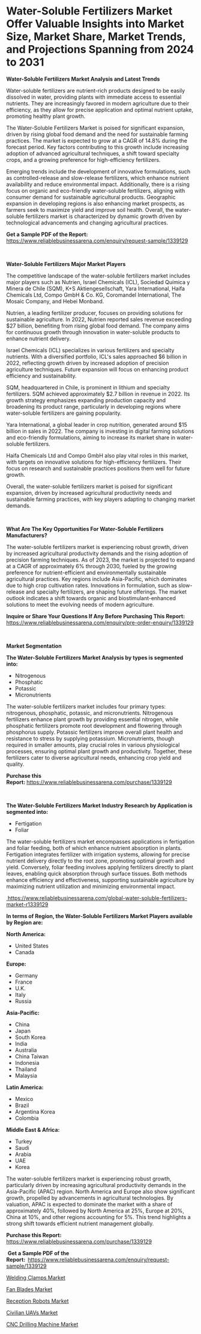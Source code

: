 <p><h1>Water-Soluble Fertilizers Market Offer Valuable Insights into Market Size, Market Share, Market Trends, and Projections Spanning from 2024 to 2031</h1></p><p><strong>Water-Soluble Fertilizers Market Analysis and Latest Trends</strong></p>
<p><p>Water-soluble fertilizers are nutrient-rich products designed to be easily dissolved in water, providing plants with immediate access to essential nutrients. They are increasingly favored in modern agriculture due to their efficiency, as they allow for precise application and optimal nutrient uptake, promoting healthy plant growth.</p><p>The Water-Soluble Fertilizers Market is poised for significant expansion, driven by rising global food demand and the need for sustainable farming practices. The market is expected to grow at a CAGR of 14.8% during the forecast period. Key factors contributing to this growth include increasing adoption of advanced agricultural techniques, a shift toward specialty crops, and a growing preference for high-efficiency fertilizers.</p><p>Emerging trends include the development of innovative formulations, such as controlled-release and slow-release fertilizers, which enhance nutrient availability and reduce environmental impact. Additionally, there is a rising focus on organic and eco-friendly water-soluble fertilizers, aligning with consumer demand for sustainable agricultural products. Geographic expansion in developing regions is also enhancing market prospects, as farmers seek to maximize yield and improve soil health. Overall, the water-soluble fertilizers market is characterized by dynamic growth driven by technological advancements and changing agricultural practices.</p></p>
<p><strong>Get a Sample PDF of the Report:&nbsp;</strong> <a href="https://www.reliablebusinessarena.com/enquiry/request-sample/1339129?utm_campaign=1729&utm_medium=2&utm_source=Github&utm_content=ia&utm_term=20102024&utm_id=water-soluble-fertilizers">https://www.reliablebusinessarena.com/enquiry/request-sample/1339129</a></p>
<p>&nbsp;</p>
<p><strong>Water-Soluble Fertilizers Major Market Players</strong></p>
<p><p>The competitive landscape of the water-soluble fertilizers market includes major players such as Nutrien, Israel Chemicals (ICL), Sociedad Química y Minera de Chile (SQM), K+S Aktiengesellschaft, Yara International, Haifa Chemicals Ltd, Compo GmbH & Co. KG, Coromandel International, The Mosaic Company, and Hebei Monband.</p><p>Nutrien, a leading fertilizer producer, focuses on providing solutions for sustainable agriculture. In 2022, Nutrien reported sales revenue exceeding $27 billion, benefiting from rising global food demand. The company aims for continuous growth through innovation in water-soluble products to enhance nutrient delivery.</p><p>Israel Chemicals (ICL) specializes in various fertilizers and specialty nutrients. With a diversified portfolio, ICL's sales approached $6 billion in 2022, reflecting growth driven by increased adoption of precision agriculture techniques. Future expansion will focus on enhancing product efficiency and sustainability.</p><p>SQM, headquartered in Chile, is prominent in lithium and specialty fertilizers. SQM achieved approximately $2.7 billion in revenue in 2022. Its growth strategy emphasizes expanding production capacity and broadening its product range, particularly in developing regions where water-soluble fertilizers are gaining popularity.</p><p>Yara International, a global leader in crop nutrition, generated around $15 billion in sales in 2022. The company is investing in digital farming solutions and eco-friendly formulations, aiming to increase its market share in water-soluble fertilizers.</p><p>Haifa Chemicals Ltd and Compo GmbH also play vital roles in this market, with targets on innovative solutions for high-efficiency fertilizers. Their focus on research and sustainable practices positions them well for future growth.</p><p>Overall, the water-soluble fertilizers market is poised for significant expansion, driven by increased agricultural productivity needs and sustainable farming practices, with key players adapting to changing market demands.</p></p>
<p>&nbsp;</p>
<p><strong>What Are The Key Opportunities For Water-Soluble Fertilizers Manufacturers?</strong></p>
<p><p>The water-soluble fertilizers market is experiencing robust growth, driven by increased agricultural productivity demands and the rising adoption of precision farming techniques. As of 2023, the market is projected to expand at a CAGR of approximately 6% through 2030, fueled by the growing preference for nutrient-efficient and environmentally sustainable agricultural practices. Key regions include Asia-Pacific, which dominates due to high crop cultivation rates. Innovations in formulation, such as slow-release and specialty fertilizers, are shaping future offerings. The market outlook indicates a shift towards organic and biostimulant-enhanced solutions to meet the evolving needs of modern agriculture.</p></p>
<p><strong>Inquire or Share Your Questions If Any Before Purchasing This Report:</strong> <a href="https://www.reliablebusinessarena.com/enquiry/pre-order-enquiry/1339129?utm_campaign=1729&utm_medium=2&utm_source=Github&utm_content=ia&utm_term=20102024&utm_id=water-soluble-fertilizers">https://www.reliablebusinessarena.com/enquiry/pre-order-enquiry/1339129</a></p>
<p>&nbsp;</p>
<p><strong>Market Segmentation</strong></p>
<p><strong>The Water-Soluble Fertilizers Market Analysis by types is segmented into:</strong></p>
<p><ul><li>Nitrogenous</li><li>Phosphatic</li><li>Potassic</li><li>Micronutrients</li></ul></p>
<p><p>The water-soluble fertilizers market includes four primary types: nitrogenous, phosphatic, potassic, and micronutrients. Nitrogenous fertilizers enhance plant growth by providing essential nitrogen, while phosphatic fertilizers promote root development and flowering through phosphorus supply. Potassic fertilizers improve overall plant health and resistance to stress by supplying potassium. Micronutrients, though required in smaller amounts, play crucial roles in various physiological processes, ensuring optimal plant growth and productivity. Together, these fertilizers cater to diverse agricultural needs, enhancing crop yield and quality.</p></p>
<p><strong>Purchase this Report:&nbsp;</strong><a href="https://www.reliablebusinessarena.com/purchase/1339129?utm_campaign=1729&utm_medium=2&utm_source=Github&utm_content=ia&utm_term=20102024&utm_id=water-soluble-fertilizers">https://www.reliablebusinessarena.com/purchase/1339129</a></p>
<p>&nbsp;</p>
<p><strong>The Water-Soluble Fertilizers Market Industry Research by Application is segmented into:</strong></p>
<p><ul><li>Fertigation</li><li>Foliar</li></ul></p>
<p><p>The water-soluble fertilizers market encompasses applications in fertigation and foliar feeding, both of which enhance nutrient absorption in plants. Fertigation integrates fertilizer with irrigation systems, allowing for precise nutrient delivery directly to the root zone, promoting optimal growth and yield. Conversely, foliar feeding involves applying fertilizers directly to plant leaves, enabling quick absorption through surface tissues. Both methods enhance efficiency and effectiveness, supporting sustainable agriculture by maximizing nutrient utilization and minimizing environmental impact.</p></p>
<p><a href="https://www.reliablebusinessarena.com/global-water-soluble-fertilizers-market-r1339129?utm_campaign=1729&utm_medium=2&utm_source=Github&utm_content=ia&utm_term=20102024&utm_id=water-soluble-fertilizers">&nbsp;https://www.reliablebusinessarena.com/global-water-soluble-fertilizers-market-r1339129</a></p>
<p><strong>In terms of Region, the Water-Soluble Fertilizers Market Players available by Region are:</strong></p>
<p>
    <p> <strong> North America: </strong>
        <ul>
            <li>United States</li>
            <li>Canada</li>
        </ul>
        </p> 
    <p> <strong> Europe: </strong>
        <ul>
            <li>Germany</li>
            <li>France</li>
            <li>U.K.</li>
            <li>Italy</li>
            <li>Russia</li>
        </ul>
        </p> 
    <p> <strong> Asia-Pacific: </strong>
        <ul>
            <li>China</li>
            <li>Japan</li>
            <li>South Korea</li>
            <li>India</li>
            <li>Australia</li>
            <li>China Taiwan</li>
            <li>Indonesia</li>
            <li>Thailand</li>
            <li>Malaysia</li>
        </ul>
        </p> 
    <p> <strong> Latin America: </strong>
        <ul>
            <li>Mexico</li>
            <li>Brazil</li>
            <li>Argentina Korea</li>
            <li>Colombia</li>
        </ul>
        </p> 
    <p> <strong> Middle East & Africa: </strong>
        <ul>
            <li>Turkey</li>
            <li>Saudi</li>
            <li>Arabia</li>
            <li>UAE</li>
            <li>Korea</li>
        </ul>
    </p>
    </p>
<p><p>The water-soluble fertilizers market is experiencing robust growth, particularly driven by increasing agricultural productivity demands in the Asia-Pacific (APAC) region. North America and Europe also show significant growth, propelled by advancements in agricultural technologies. By valuation, APAC is expected to dominate the market with a share of approximately 40%, followed by North America at 25%, Europe at 20%, China at 10%, and other regions accounting for 5%. This trend highlights a strong shift towards efficient nutrient management globally.</p></p>
<p><strong>Purchase this Report: </strong><a href="https://www.reliablebusinessarena.com/purchase/1339129?utm_campaign=1729&utm_medium=2&utm_source=Github&utm_content=ia&utm_term=20102024&utm_id=water-soluble-fertilizers">https://www.reliablebusinessarena.com/purchase/1339129</a></p>
<p>&nbsp;<strong>Get a Sample PDF of the Report:&nbsp;&nbsp;</strong><a href="https://www.reliablebusinessarena.com/enquiry/request-sample/1339129?utm_campaign=1729&utm_medium=2&utm_source=Github&utm_content=ia&utm_term=20102024&utm_id=water-soluble-fertilizers">https://www.reliablebusinessarena.com/enquiry/request-sample/1339129</a></p>
<p><strong></strong></p>
<p><p><a href="https://www.linkedin.com/pulse/welding-clamps-market-navigating-challenges-unlocking-potential-qtine?utm_campaign=1729&utm_medium=2&utm_source=Github&utm_content=ia&utm_term=20102024&utm_id=water-soluble-fertilizers">Welding Clamps Market</a></p><p><a href="https://www.linkedin.com/pulse/fan-blades-market-analysis-product-segmentation-regional-idkce?utm_campaign=1729&utm_medium=2&utm_source=Github&utm_content=ia&utm_term=20102024&utm_id=water-soluble-fertilizers">Fan Blades Market</a></p><p><a href="https://www.linkedin.com/pulse/global-reception-robots-market-product-types-applications-3e4we?utm_campaign=1729&utm_medium=2&utm_source=Github&utm_content=ia&utm_term=20102024&utm_id=water-soluble-fertilizers">Reception Robots Market</a></p><p><a href="https://www.linkedin.com/pulse/comprehensive-civilian-uavs-market-report-segmentation-crbxe?utm_campaign=1729&utm_medium=2&utm_source=Github&utm_content=ia&utm_term=20102024&utm_id=water-soluble-fertilizers">Civilian UAVs Market</a></p><p><a href="https://www.linkedin.com/pulse/cnc-drilling-machine-market-analysis-product-segmentation-1p0be?utm_campaign=1729&utm_medium=2&utm_source=Github&utm_content=ia&utm_term=20102024&utm_id=water-soluble-fertilizers">CNC Drilling Machine Market</a></p></p>